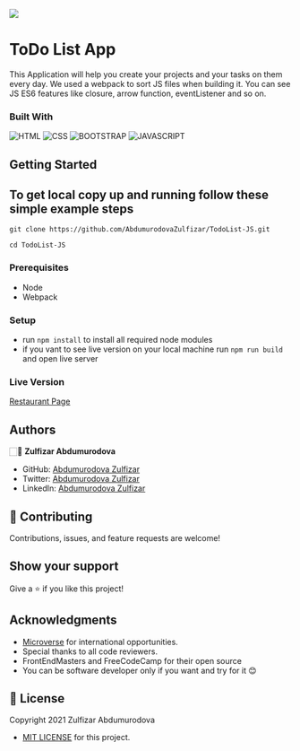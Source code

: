 ![](https://img.shields.io/badge/Microverse-blueviolet) 
# ToDo List App

This Application will help you create your projects and your tasks on them every day. We used a webpack to sort JS files when building it. You can see JS ES6 features like closure, arrow function, eventListener and so on.


### Built With

![HTML](https://img.shields.io/badge/html5%20-%23E34F26.svg?&style=for-the-badge&logo=html5&logoColor=white)
![CSS](https://img.shields.io/badge/css3%20-%231572B6.svg?&style=for-the-badge&logo=css3&logoColor=white)
![BOOTSTRAP](https://img.shields.io/badge/bootstrap%20-%23563D7C.svg?&style=for-the-badge&logo=bootstrap&logoColor=white) 
![JAVASCRIPT](https://img.shields.io/badge/javascript%20-%23323330.svg?&style=for-the-badge&logo=javascript&logoColor=%23F7DF1E")

## Getting Started

## To get local copy up and running follow these simple example steps

```
git clone https://github.com/AbdumurodovaZulfizar/TodoList-JS.git
```

```
cd TodoList-JS
```
### Prerequisites

- Node
- Webpack

### Setup
- run `npm install` to install all required node modules
- if you vant to see live version on your local machine run `npm run build` and open live server

### Live Version

[Restaurant Page](https://abdumurodovazulfizar.github.io/NestOne-Traditional-Restaurant/)

## Authors

🏻‍💼 **Zulfizar Abdumurodova**

- GitHub: [Abdumurodova Zulfizar](https://github.com/AbdumurodovaZulfizar) 
- Twitter: [Abdumurodova Zulfizar](https://twitter.com/Zulfiza70357085)
- LinkedIn: [Abdumurodova Zulfizar](https://www.linkedin.com/in/zulfizar-abdumurodova-a61527206/) 


## 🤝 Contributing

Contributions, issues, and feature requests are welcome!


## Show your support

Give a ⭐️ if you like this project!

## Acknowledgments

- [Microverse](https://www.microverse.org/) for international opportunities.
- Special thanks to all code reviewers.
- FrontEndMasters and FreeCodeCamp for their open source
- You can be software developer only if you want and try for it 😊

## 📝 License

Copyright 2021 Zulfizar Abdumurodova
- [MIT LICENSE](https://github.com/AbdumurodovaZulfizar/TodoList-JS/blob/build_todo/LICENSE) for this project.